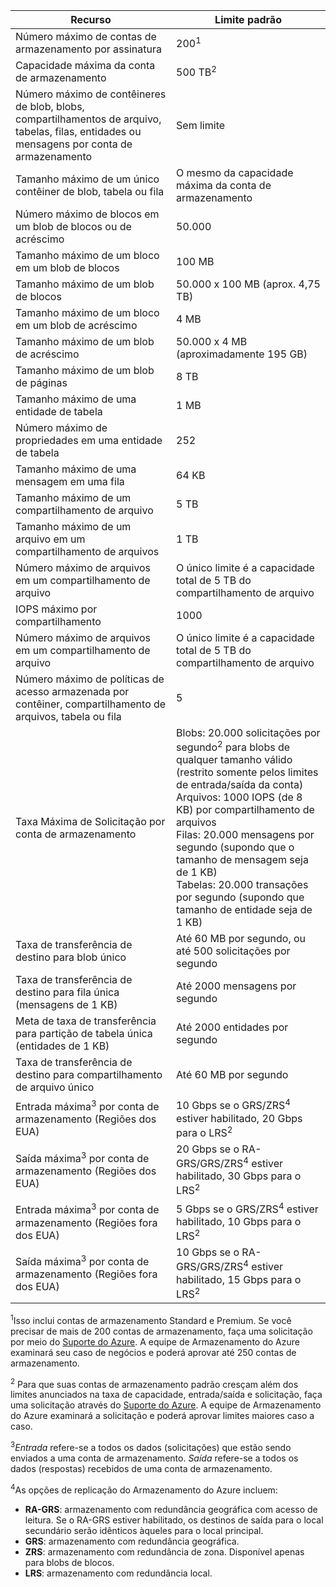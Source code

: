 | Recurso | Limite padrão |
| --- | --- |
| Número máximo de contas de armazenamento por assinatura |200<sup>1</sup> |
| Capacidade máxima da conta de armazenamento |500 TB<sup>2</sup> |
| Número máximo de contêineres de blob, blobs, compartilhamentos de arquivo, tabelas, filas, entidades ou mensagens por conta de armazenamento |Sem limite |
| Tamanho máximo de um único contêiner de blob, tabela ou fila |O mesmo da capacidade máxima da conta de armazenamento |
| Número máximo de blocos em um blob de blocos ou de acréscimo |50.000 |
| Tamanho máximo de um bloco em um blob de blocos |100 MB |
| Tamanho máximo de um blob de blocos |50.000 x 100 MB (aprox. 4,75 TB) |
| Tamanho máximo de um bloco em um blob de acréscimo |4 MB |
| Tamanho máximo de um blob de acréscimo |50.000 x 4 MB (aproximadamente 195 GB) |
| Tamanho máximo de um blob de páginas |8 TB |
| Tamanho máximo de uma entidade de tabela |1 MB |
| Número máximo de propriedades em uma entidade de tabela |252 |
| Tamanho máximo de uma mensagem em uma fila |64 KB |
| Tamanho máximo de um compartilhamento de arquivo |5 TB |
| Tamanho máximo de um arquivo em um compartilhamento de arquivos |1 TB |
| Número máximo de arquivos em um compartilhamento de arquivo |O único limite é a capacidade total de 5 TB do compartilhamento de arquivo |
| IOPS máximo por compartilhamento |1000 |
| Número máximo de arquivos em um compartilhamento de arquivo |O único limite é a capacidade total de 5 TB do compartilhamento de arquivo |
| Número máximo de políticas de acesso armazenada por contêiner, compartilhamento de arquivos, tabela ou fila |5 |
| Taxa Máxima de Solicitação por conta de armazenamento |Blobs: 20.000 solicitações por segundo<sup>2</sup> para blobs de qualquer tamanho válido (restrito somente pelos limites de entrada/saída da conta) <br />Arquivos: 1000 IOPS (de 8 KB) por compartilhamento de arquivos <br />Filas: 20.000 mensagens por segundo (supondo que o tamanho de mensagem seja de 1 KB)<br />Tabelas: 20.000 transações por segundo (supondo que tamanho de entidade seja de 1 KB) |
| Taxa de transferência de destino para blob único |Até 60 MB por segundo, ou até 500 solicitações por segundo |
| Taxa de transferência de destino para fila única (mensagens de 1 KB) |Até 2000 mensagens por segundo |
| Meta de taxa de transferência para partição de tabela única (entidades de 1 KB) |Até 2000 entidades por segundo |
| Taxa de transferência de destino para compartilhamento de arquivo único |Até 60 MB por segundo |
| Entrada máxima<sup>3</sup> por conta de armazenamento (Regiões dos EUA) |10 Gbps se o GRS/ZRS<sup>4</sup> estiver habilitado, 20 Gbps para o LRS<sup>2</sup> |
| Saída máxima<sup>3</sup> por conta de armazenamento (Regiões dos EUA) |20 Gbps se o RA-GRS/GRS/ZRS<sup>4</sup> estiver habilitado, 30 Gbps para o LRS<sup>2</sup> |
| Entrada máxima<sup>3</sup> por conta de armazenamento (Regiões fora dos EUA) |5 Gbps se o GRS/ZRS<sup>4</sup> estiver habilitado, 10 Gbps para o LRS<sup>2</sup> |
| Saída máxima<sup>3</sup> por conta de armazenamento (Regiões fora dos EUA) |10 Gbps se o RA-GRS/GRS/ZRS<sup>4</sup> estiver habilitado, 15 Gbps para o LRS<sup>2</sup> |

<sup>1</sup>Isso inclui contas de armazenamento Standard e Premium. Se você precisar de mais de 200 contas de armazenamento, faça uma solicitação por meio do [Suporte do Azure](https://azure.microsoft.com/support/faq/). A equipe de Armazenamento do Azure examinará seu caso de negócios e poderá aprovar até 250 contas de armazenamento. 

<sup>2</sup> Para que suas contas de armazenamento padrão cresçam além dos limites anunciados na taxa de capacidade, entrada/saída e solicitação, faça uma solicitação através do [Suporte do Azure](https://azure.microsoft.com/support/faq/). A equipe de Armazenamento do Azure examinará a solicitação e poderá aprovar limites maiores caso a caso.

<sup>3</sup>*Entrada* refere-se a todos os dados (solicitações) que estão sendo enviados a uma conta de armazenamento. *Saída* refere-se a todos os dados (respostas) recebidos de uma conta de armazenamento.  

<sup>4</sup>As opções de replicação do Armazenamento do Azure incluem:
* **RA-GRS**: armazenamento com redundância geográfica com acesso de leitura. Se o RA-GRS estiver habilitado, os destinos de saída para o local secundário serão idênticos àqueles para o local principal.
* **GRS**: armazenamento com redundância geográfica. 
* **ZRS**: armazenamento com redundância de zona. Disponível apenas para blobs de blocos. 
* **LRS**: armazenamento com redundância local. 


